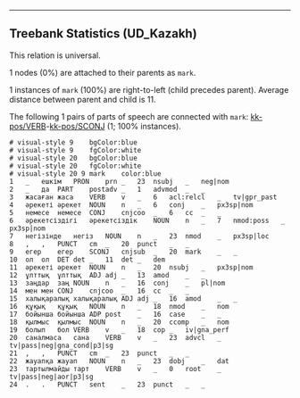 

--------------------------------------------------------------------------------

## Treebank Statistics (UD_Kazakh)

This relation is universal.

1 nodes (0%) are attached to their parents as `mark`.

1 instances of `mark` (100%) are right-to-left (child precedes parent).
Average distance between parent and child is 11.

The following 1 pairs of parts of speech are connected with `mark`: [kk-pos/VERB]()-[kk-pos/SCONJ]() (1; 100% instances).


~~~ conllu
# visual-style 9	bgColor:blue
# visual-style 9	fgColor:white
# visual-style 20	bgColor:blue
# visual-style 20	fgColor:white
# visual-style 20 9 mark	color:blue
1	_	ешкім	PRON	prn	_	23	nsubj	_	neg|nom
2	_	да	PART	postadv	_	1	advmod	_	_
3	жасаған	жаса	VERB	v	_	6	acl:relcl	_	tv|gpr_past
4	әрекеті	әрекет	NOUN	n	_	6	conj	_	px3sp|nom
5	немесе	немесе	CONJ	cnjcoo	_	6	cc	_	_
6	әрекетсіздігі	әрекетсіздік	NOUN	n	_	7	nmod:poss	_	px3sp|nom
7	негізінде	негіз	NOUN	n	_	23	nmod	_	px3sp|loc
8	,	,	PUNCT	cm	_	20	punct	_	_
9	егер	егер	SCONJ	cnjsub	_	20	mark	_	_
10	ол	ол	DET	det	_	11	det	_	dem
11	әрекеті	әрекет	NOUN	n	_	20	nsubj	_	px3sp|nom
12	ұлттық	ұлттық	ADJ	adj	_	13	amod	_	_
13	заңдар	заң	NOUN	n	_	16	conj	_	pl|nom
14	мен	мен	CONJ	cnjcoo	_	16	cc	_	_
15	халықаралық	халықаралық	ADJ	adj	_	16	amod	_	_
16	құқық	құқық	NOUN	n	_	18	nmod	_	nom
17	бойынша	бойынша	ADP	post	_	16	case	_	_
18	қылмыс	қылмыс	NOUN	n	_	20	ccomp	_	nom
19	болып	бол	VERB	v	_	18	cop	_	iv|gna_perf
20	саналмаса	сана	VERB	v	_	23	advcl	_	tv|pass|neg|gna_cond|p3|sg
21	,	,	PUNCT	cm	_	23	punct	_	_
22	жауапқа	жауап	NOUN	n	_	23	dobj	_	dat
23	тартылмайды	тарт	VERB	v	_	0	root	_	tv|pass|neg|aor|p3|sg
24	.	.	PUNCT	sent	_	23	punct	_	_

~~~


